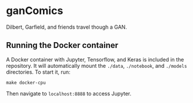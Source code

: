 # ganComics
Dilbert, Garfield, and friends travel though a GAN.

## Running the Docker container

A Docker container with Jupyter, Tensorflow, and Keras is included in the
repository. It will automatically mount the `./data`, `./notebook`, and
`./models` directories. To start it, run:

```
make docker-cpu
```

Then navigate to `localhost:8888` to access Jupyter.
